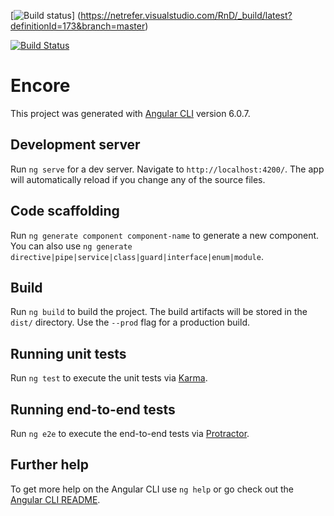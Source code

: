 [![Build status](https://netrefer.visualstudio.com/_apis/public/build/definitions/5b999bb5-eab3-4f4b-a4ca-232d9691d191/173/badge?branch=master)]
(https://netrefer.visualstudio.com/RnD/_build/latest?definitionId=173&branch=master)

[![Build Status](https://vscode.visualstudio.com/RnD/_apis/build/definitions/a4cdce18-a05c-4bb8-9476-5d07e63bfd76/1/badge?branch=master)](https://aka.ms/vscode-builds)

# Encore

This project was generated with [Angular CLI](https://github.com/angular/angular-cli) version 6.0.7.

## Development server

Run `ng serve` for a dev server. Navigate to `http://localhost:4200/`. The app will automatically reload if you change any of the source files.

## Code scaffolding

Run `ng generate component component-name` to generate a new component. You can also use `ng generate directive|pipe|service|class|guard|interface|enum|module`.

## Build

Run `ng build` to build the project. The build artifacts will be stored in the `dist/` directory. Use the `--prod` flag for a production build.

## Running unit tests

Run `ng test` to execute the unit tests via [Karma](https://karma-runner.github.io).

## Running end-to-end tests

Run `ng e2e` to execute the end-to-end tests via [Protractor](http://www.protractortest.org/).

## Further help

To get more help on the Angular CLI use `ng help` or go check out the [Angular CLI README](https://github.com/angular/angular-cli/blob/master/README.md).
